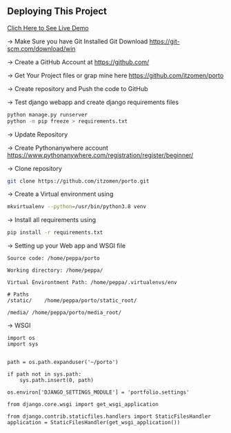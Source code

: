 ## Deploying This Project

[Clich Here to See Live Demo](https://peppa.pythonanywhere.com/)

-> Make Sure you have Git Installed
Git Download
https://git-scm.com/download/win

-> Create a GitHub Account at
https://github.com/

-> Get Your Project files or grap mine here
https://github.com/itzomen/porto

-> Create repository and Push the code to GitHub

-> Test django webapp and create django requirements files
``` bash
python manage.py runserver
python -m pip freeze > requirements.txt
```

-> Update Repository

-> Create Pythonanywhere account
https://www.pythonanywhere.com/registration/register/beginner/

-> Clone repository
``` bash
git clone https://github.com/itzomen/porto.git
```

-> Create a Virtual environment using
``` bash
mkvirtualenv --python=/usr/bin/python3.8 venv
```

-> Install all requirements using
``` bash
pip install -r requirements.txt
```
-> Setting up your Web app and WSGI file

```
Source code: /home/peppa/porto

Working directory: /home/peppa/

Virtual Environtment Path: /home/peppa/.virtualenvs/env

# Paths
/static/	/home/peppa/porto/static_root/

/media/	/home/peppa/porto/media_root/

```
-> WSGI
```
import os
import sys


path = os.path.expanduser('~/porto')

if path not in sys.path:
    sys.path.insert(0, path)

os.environ['DJANGO_SETTINGS_MODULE'] = 'portfolio.settings'

from django.core.wsgi import get_wsgi_application

from django.contrib.staticfiles.handlers import StaticFilesHandler
application = StaticFilesHandler(get_wsgi_application())

```